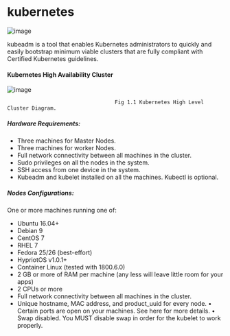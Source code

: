 # kubernetes

![image](https://user-images.githubusercontent.com/44415163/127106142-8e474a1b-5587-4d80-8ca3-aa28f567153d.png)

kubeadm is a tool that enables Kubernetes administrators to quickly and easily bootstrap minimum viable clusters that are fully compliant with Certified Kubernetes guidelines.

####                                          Kubernetes High Availability Cluster

  ![image](https://user-images.githubusercontent.com/44415163/127106197-6e2df155-6637-4726-ac42-aab948556f99.png)
  
  

                                       Fig 1.1 Kubernetes High Level Cluster Diagram.

##### Hardware Requirements:
*	Three machines for Master Nodes.
*	Three machines for worker Nodes.
*	Full network connectivity between all machines in the cluster.
*	Sudo privileges on all the nodes in the system.
*	SSH access from one device in the system.
*	Kubeadm and kubelet installed on all the machines. Kubectl is optional.

##### Nodes Configurations:
One or more machines running one of:
*	Ubuntu 16.04+
*	Debian 9
*	CentOS 7
*	RHEL 7
*	Fedora 25/26 (best-effort)
*	HypriotOS v1.0.1+
*	Container Linux (tested with 1800.6.0)
*	2 GB or more of RAM per machine (any less will leave little room for your apps)
*	2 CPUs or more
*	Full network connectivity between all machines in the cluster.
*	Unique hostname, MAC address, and product_uuid for every node. 
•	Certain ports are open on your machines. See here for more details.
•	Swap disabled. You MUST disable swap in order for the kubelet to work properly.
